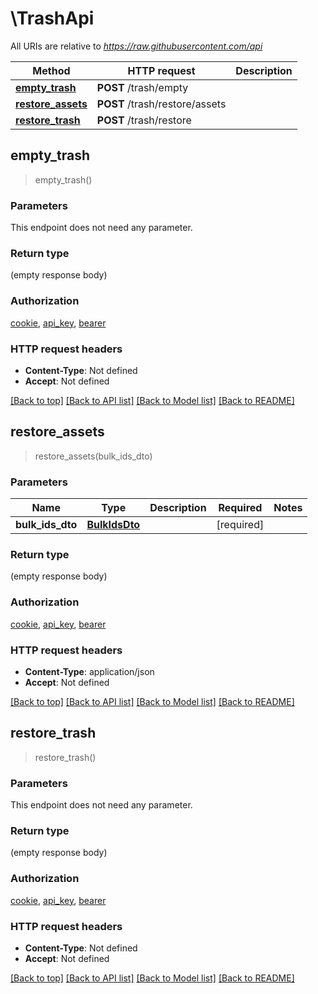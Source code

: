 # \TrashApi

All URIs are relative to *https://raw.githubusercontent.com/api*

Method | HTTP request | Description
------------- | ------------- | -------------
[**empty_trash**](TrashApi.md#empty_trash) | **POST** /trash/empty | 
[**restore_assets**](TrashApi.md#restore_assets) | **POST** /trash/restore/assets | 
[**restore_trash**](TrashApi.md#restore_trash) | **POST** /trash/restore | 



## empty_trash

> empty_trash()


### Parameters

This endpoint does not need any parameter.

### Return type

 (empty response body)

### Authorization

[cookie](../README.md#cookie), [api_key](../README.md#api_key), [bearer](../README.md#bearer)

### HTTP request headers

- **Content-Type**: Not defined
- **Accept**: Not defined

[[Back to top]](#) [[Back to API list]](../README.md#documentation-for-api-endpoints) [[Back to Model list]](../README.md#documentation-for-models) [[Back to README]](../README.md)


## restore_assets

> restore_assets(bulk_ids_dto)


### Parameters


Name | Type | Description  | Required | Notes
------------- | ------------- | ------------- | ------------- | -------------
**bulk_ids_dto** | [**BulkIdsDto**](BulkIdsDto.md) |  | [required] |

### Return type

 (empty response body)

### Authorization

[cookie](../README.md#cookie), [api_key](../README.md#api_key), [bearer](../README.md#bearer)

### HTTP request headers

- **Content-Type**: application/json
- **Accept**: Not defined

[[Back to top]](#) [[Back to API list]](../README.md#documentation-for-api-endpoints) [[Back to Model list]](../README.md#documentation-for-models) [[Back to README]](../README.md)


## restore_trash

> restore_trash()


### Parameters

This endpoint does not need any parameter.

### Return type

 (empty response body)

### Authorization

[cookie](../README.md#cookie), [api_key](../README.md#api_key), [bearer](../README.md#bearer)

### HTTP request headers

- **Content-Type**: Not defined
- **Accept**: Not defined

[[Back to top]](#) [[Back to API list]](../README.md#documentation-for-api-endpoints) [[Back to Model list]](../README.md#documentation-for-models) [[Back to README]](../README.md)

